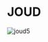 # JOUD
![joud5](https://user-images.githubusercontent.com/56152970/155878941-cbfdd09c-b010-4533-8521-414b218e67e8.png)

